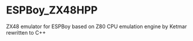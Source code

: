 # ESPBoy_ZX48HPP
ZX48 emulator for ESPBoy based on Z80 CPU emulation engine by Ketmar rewritten to C++
